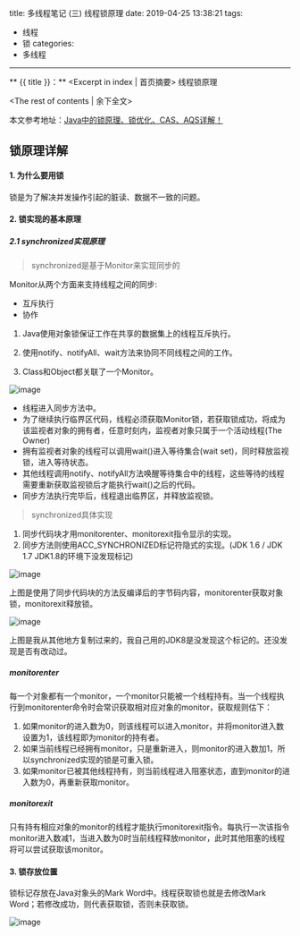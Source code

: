 title: 多线程笔记 (三) 线程锁原理
date: 2019-04-25 13:38:21
tags: 
- 线程
- 锁
categories:
- 多线程
---
** {{ title }}：** <Excerpt in index | 首页摘要>
线程锁原理
<!-- more -->
<The rest of contents | 余下全文>

本文参考地址：[Java中的锁原理、锁优化、CAS、AQS详解！](http://cmsblogs.com/?p=4586)

## 锁原理详解

#### 1. 为什么要用锁

锁是为了解决并发操作引起的脏读、数据不一致的问题。

#### 2. 锁实现的基本原理

##### 	2.1 synchronized实现原理

> synchronized是基于Monitor来实现同步的

Monitor从两个方面来支持线程之间的同步:

- 互斥执行
- 协作

1. Java使用对象锁保证工作在共享的数据集上的线程互斥执行。

2. 使用notify、notifyAll、wait方法来协同不同线程之间的工作。

3. Class和Object都关联了一个Monitor。


![image](https://note.youdao.com/yws/public/resource/c01fb72f8314113c30527fd0d287849b/xmlnote/9DA0D191938C4895ADEF11EBE5B8789C/11377)

- 线程进入同步方法中。
- 为了继续执行临界区代码，线程必须获取Monitor锁，若获取锁成功，将成为该监视者对象的拥有者，任意时刻内，监视者对象只属于一个活动线程(The Owner)
- 拥有监视者对象的线程可以调用wait()进入等待集合(wait set)，同时释放监视锁，进入等待状态。
- 其他线程调用notify、notifyAll方法唤醒等待集合中的线程，这些等待的线程需要重新获取监视锁后才能执行wait()之后的代码。
- 同步方法执行完毕后，线程退出临界区，并释放监视锁。

> synchronized具体实现

1. 同步代码块才用monitorenter、monitorexit指令显示的实现。
2. 同步方法则使用ACC_SYNCHRONIZED标记符隐式的实现。(JDK 1.6 / JDK 1.7  JDK1.8的环境下没发现标记)

![image](https://note.youdao.com/yws/public/resource/c01fb72f8314113c30527fd0d287849b/xmlnote/9A1CC714D7B3466E86CA2829E319754C/11384)

上图是使用了同步代码块的方法反编译后的字节码内容，monitorenter获取对象锁，monitorexit释放锁。

![image](https://note.youdao.com/yws/public/resource/c01fb72f8314113c30527fd0d287849b/xmlnote/14AE75F3FA674E62B629247A3D05E2A1/11382)

上图是我从其他地方复制过来的，我自己用的JDK8是没发现这个标记的。还没发现是否有改动过。

##### monitorenter

每一个对象都有一个monitor，一个monitor只能被一个线程持有。当一个线程执行到monitorenter命令时会常识获取相对应对象的monitor，获取规则估下：

1. 如果monitor的进入数为0，则该线程可以进入monitor，并将monitor进入数设置为1，该线程即为monitor的持有者。
2. 如果当前线程已经拥有monitor，只是重新进入，则monitor的进入数加1，所以synchronized实现的锁是可重入锁。
3. 如果monitor已被其他线程持有，则当前线程进入阻塞状态，直到monitor的进入数为0，再重新获取monitor。

##### monitorexit

只有持有相应对象的monitor的线程才能执行monitorexit指令。每执行一次该指令monitor进入数减1，当进入数为0时当前线程释放monitor，此时其他阻塞的线程将可以尝试获取该monitor。

#### 3. 锁存放位置

锁标记存放在Java对象头的Mark Word中。线程获取锁也就是去修改Mark Word；若修改成功，则代表获取锁，否则未获取锁。

![image](https://note.youdao.com/yws/public/resource/c01fb72f8314113c30527fd0d287849b/xmlnote/E51C96AE0A84432BB74986BEBB746FBB/11386)

